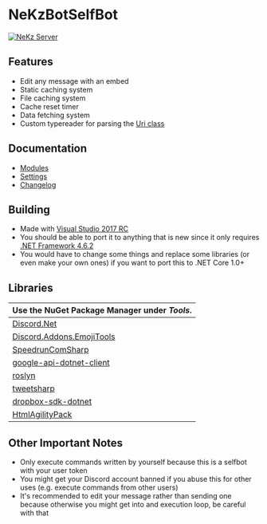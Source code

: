 # NeKzBotSelfBot
[![NeKz Server](https://discordapp.com/api/guilds/208570520805965826/embed.png?style=banner2)](https://discord.gg/rEazbJn)

## Features
* Edit any message with an embed
* Static caching system
* File caching system
* Cache reset timer
* Data fetching system
* Custom typereader for parsing the [Uri class](https://msdn.microsoft.com/en-us/library/system.uri(v=vs.110).aspx)

## Documentation
* [Modules](https://github.com/NeKzor/NeKzBot/NeKzBotSelfBot/Docs/blob/master/Modules.md)
* [Settings](https://github.com/NeKzor/NeKzBot/NeKzBotSelfBot/Docs/blob/master/Settings.md)
* [Changelog](https://github.com/NeKzor/NeKzBot/NeKzBotSelfBot/Docs/blob/master/Changelog.md)

## Building
* Made with [Visual Studio 2017 RC](https://www.visualstudio.com/vs/visual-studio-2017-rc)
* You should be able to port it to anything that is new since it only requires [.NET Framework 4.6.2](https://www.microsoft.com/net/download/framework)
* You would have to change some things and replace some libraries (or even make your own ones) if you want to port this to .NET Core 1.0+

## Libraries
| Use the NuGet Package Manager under _Tools_. |
| --- |
| [Discord.Net](https://github.com/RogueException/Discord.Net/tree/dev) |
| [Discord.Addons.EmojiTools](https://github.com/foxbot/Discord.Addons.EmojiTools) |
| [SpeedrunComSharp](https://github.com/LiveSplit/SpeedrunComSharp) |
| [google-api-dotnet-client](https://github.com/google/google-api-dotnet-client) |
| [roslyn](https://github.com/dotnet/roslyn/wiki/Scripting-API-Samples) |
| [tweetsharp](https://github.com/Yortw/tweetmoasharp) |
| [dropbox-sdk-dotnet](https://github.com/dropbox/dropbox-sdk-dotnet) |
| [HtmlAgilityPack](https://www.nuget.org/packages/HtmlAgilityPack) |

## Other Important Notes
* Only execute commands written by yourself because this is a selfbot with your user token
* You might get your Discord account banned if you abuse this for other uses (e.g. execute commands from other users)
* It's recommended to edit your message rather than sending one because otherwise you might get into and execution loop, be careful with that